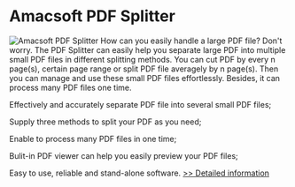 # Amacsoft PDF Splitter
![Amacsoft PDF Splitter](https://mycommerce.akamaized.net/api/pimages/P300924599/BIG/300924599.PNG)
How can you easily handle a large PDF file? Don't worry. The PDF Splitter can easily help you separate large PDF into multiple small PDF files in different splitting methods. You can cut PDF by every n page(s), certain page range or split PDF file averagely by n page(s). Then you can manage and use these small PDF files effortlessly. Besides, it can process many PDF files one time.

Effectively and accurately separate PDF file into several small PDF files;

Supply three methods to split your PDF as you need;

Enable to process many PDF files in one time;

Bulit-in PDF viewer can help you easily preview your PDF files;

Easy to use, reliable and stand-alone software.
[>> Detailed information](https://secure.shareit.com/shareit/product.html?productid=300924599&affiliateid=200057808)